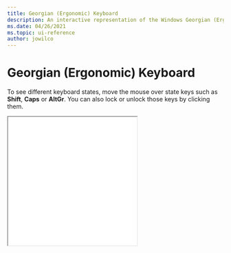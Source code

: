 ```yaml
---
title: Georgian (Ergonomic) Keyboard
description: An interactive representation of the Windows Georgian (Ergonomic) keyboard. To see different keyboard states, click or move the mouse over the state keys.
ms.date: 04/26/2021
ms.topic: ui-reference
author: jowilco
---
```


# Georgian (Ergonomic) Keyboard

To see different keyboard states, move the mouse over state keys such as **Shift**, **Caps** or **AltGr**. You can also lock or unlock those keys by clicking them.

<iframe src="kbdgeoer.html" height="300"></iframe>
